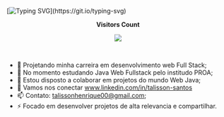 [![Typing SVG](https://readme-typing-svg.herokuapp.com/?color=000000&size=35&center=true&vCenter=true&width=1000&lines=Meu+nome+é+Talisso;Tenho+23+anos;Bora+codar+comigo+?;)](https://git.io/typing-svg)

<div align="center">
<p align="centre"><b>Visitors Count</b></p>  
<p align="center"><img align="center" src="https://profile-counter.glitch.me/{TH13L26}/count.svg" /></p> 
</div>
<br>

- 🔭 Projetando minha carreira em desenvolvimento web Full Stack;
- 🌱 No momento estudando Java Web Fullstack pelo institudo PROA;
- 👯 Estou disposto a colaborar em projetos do mundo Web Java;
- 💬 Vamos nos conectar www.linkedin.com/in/talisson-santos
- 📫 Contato: talissonhenrique00@gmail.com;
- ⚡ Focado em desenvolver projetos de alta relevancia e compartilhar.
